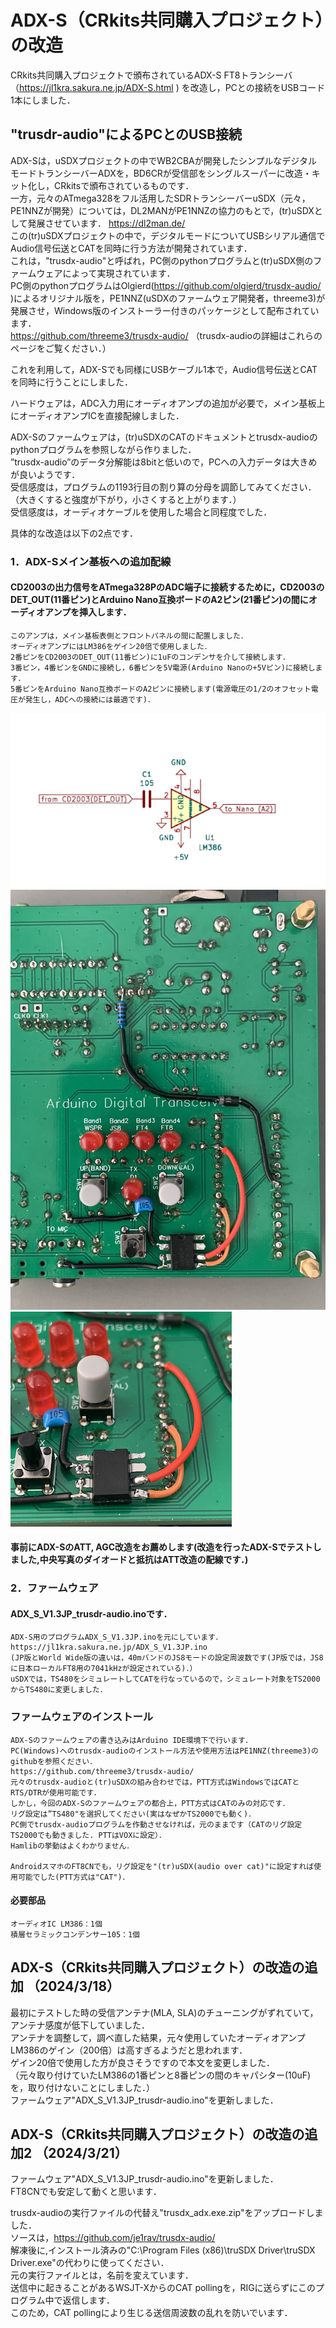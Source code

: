 # ADX-S（CRkits共同購入プロジェクト）の改造

 CRkits共同購入プロジェクトで頒布されているADX-S FT8トランシーバ （https://jl1kra.sakura.ne.jp/ADX-S.html
 ) を改造し，PCとの接続をUSBコード1本にしました．  

## "trusdr-audio"によるPCとのUSB接続
ADX-Sは，uSDXプロジェクトの中でWB2CBAが開発したシンプルなデジタルモードトランシーバーADXを，BD6CRが受信部をシングルスーパーに改造・キット化し，CRkitsで頒布されているものです．  
一方，元々のATmega328をフル活用したSDRトランシーバーuSDX（元々，PE1NNZが開発）については，DL2MANがPE1NNZの協力のもとで，(tr)uSDXとして発展させています．  https://dl2man.de/  
この(tr)uSDXプロジェクトの中で，デジタルモードについてUSBシリアル通信でAudio信号伝送とCATを同時に行う方法が開発されています．  
これは，"trusdx-audio"と呼ばれ，PC側のpythonプログラムと(tr)uSDX側のファームウェアによって実現されています．  
PC側のpythonプログラムはOlgierd(https://github.com/olgierd/trusdx-audio/
 )によるオリジナル版を，PE1NNZ(uSDXのファームウェア開発者，threeme3)が発展させ，Windows版のインストーラー付きのパッケージとして配布されています．  
https://github.com/threeme3/trusdx-audio/  （trusdx-audioの詳細はこれらのページをご覧ください．）  

これを利用して，ADX-Sでも同様にUSBケーブル1本で，Audio信号伝送とCATを同時に行うことにしました．  

ハードウェアは，ADC入力用にオーディオアンプの追加が必要で，メイン基板上にオーディオアンプICを直接配線しました．  

ADX-Sのファームウェアは，(tr)uSDXのCATのドキュメントとtrusdx-audioのpythonプログラムを参照しながら作りました．  
”trusdx-audio”のデータ分解能は8bitと低いので，PCへの入力データは大きめが良いようです．  
受信感度は，プログラムの1193行目の割り算の分母を調節してみてください．（大きくすると強度が下がり，小さくすると上がります．）  
受信感度は，オーディオケーブルを使用した場合と同程度でした．

具体的な改造は以下の2点です．  

### 1．ADX-Sメイン基板への追加配線 
#### CD2003の出力信号をATmega328PのADC端子に接続するために，CD2003のDET_OUT(11番ピン)とArduino Nano互換ボードのA2ピン(21番ピン)の間にオーディオアンプを挿入します．  
	このアンプは，メイン基板表側とフロントパネルの間に配置しました．
	オーディオアンプにはLM386をゲイン20倍で使用しました．
	2番ピンをCD2003のDET_OUT(11番ピン)に1uFのコンデンサを介して接続します．
	3番ピン，4番ピンをGNDに接続し，6番ピンを5V電源(Arduino Nanoの+5Vピン)に接続します．
	5番ピンをArduino Nano互換ボードのA2ピンに接続します(電源電圧の1/2のオフセット電圧が発生し，ADCへの接続には最適です)．
![回路図](images/ADX-S_trusdx-audio_1.png) 
![メイン基板表側_配線](images/ADX-S_trusdx-audio_2.png)  
![メイン基板表側_配線拡大図](images/ADX-S_trusdx-audio_3.png)  

#### 事前にADX-SのATT, AGC改造をお薦めします(改造を行ったADX-Sでテストしました,中央写真のダイオードと抵抗はATT改造の配線です．)  

### 2．ファームウェア  
#### ADX_S_V1.3JP_trusdr-audio.inoです．    
	ADX-S用のプログラムADX_S_V1.3JP.inoを元にしています．    
	https://jl1kra.sakura.ne.jp/ADX_S_V1.3JP.ino    
	(JP版とWorld Wide版の違いは，40mバンドのJS8モードの設定周波数です(JP版では，JS8に日本ローカルFT8用の7041kHzが設定されている)．）  
	uSDXでは，TS480をシミュレートしてCATを行なっているので，シミュレート対象をTS2000からTS480に変更しました．  
	 
### ファームウェアのインストール  
	ADX-Sのファームウェアの書き込みはArduino IDE環境下で行います．  
	PC(Windows)へのtrusdx-audioのインストール方法や使用方法はPE1NNZ(threeme3)のgithubを参照ください．
	https://github.com/threeme3/trusdx-audio/
	元々のtrusdx-audioと(tr)uSDXの組み合わせでは，PTT方式はWindowsではCATとRTS/DTRが使用可能です．
	しかし，今回のADX-Sのファームウェアの都合上，PTT方式はCATのみの対応です． 
	リグ設定は”TS480"を選択してください(実はなぜかTS2000でも動く)．
	PC側でtrusdx-audioプログラムを作動させなければ，元のままです（CATのリグ設定TS2000でも動きました. PTTはVOXに設定）．    
	Hamlibの挙動はよくわかりません．

  	AndroidスマホのFT8CNでも，リグ設定を"(tr)uSDX(audio over cat)"に設定すれば使用可能でした(PTT方式は"CAT")．   

#### 必要部品  
	オーディオIC LM386：1個
	積層セラミックコンデンサー105：1個

## ADX-S（CRkits共同購入プロジェクト）の改造の追加 （2024/3/18）
最初にテストした時の受信アンテナ(MLA, SLA)のチューニングがずれていて，アンテナ感度が低下していました．   
アンテナを調整して，調べ直した結果，元々使用していたオーディオアンプLM386のゲイン（200倍）は高すぎるようだと思われます．   
ゲイン20倍で使用した方が良さそうですので本文を変更しました．   
（元々取り付けていたLM386の1番ピンと8番ピンの間のキャパシター(10uF)を，取り付けないことにしました．）   
ファームウェア"ADX_S_V1.3JP_trusdr-audio.ino"を更新しました．　   

## ADX-S（CRkits共同購入プロジェクト）の改造の追加2 （2024/3/21）
ファームウェア"ADX_S_V1.3JP_trusdr-audio.ino"を更新しました．   
FT8CNでも安定して動くと思います．   

trusdx-audioの実行ファイルの代替え"trusdx_adx.exe.zip"をアップロードしました．   
ソースは，https://github.com/je1rav/trusdx-audio/   
解凍後に,インストール済みの"C:\Program Files (x86)\truSDX Driver\truSDX Driver.exe"の代わりに使ってください．   
元の実行ファイルとは，名前を変えています．   
送信中に起きることがあるWSJT-XからのCAT pollingを，RIGに送らずにこのプログラム中で返信します．   
このため，CAT pollingにより生じる送信周波数の乱れを防いでいます．   
